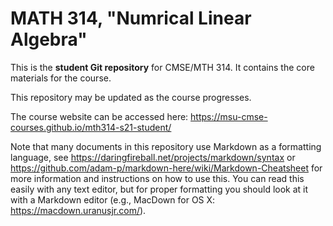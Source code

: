 # MATH 314, "Numrical Linear Algebra"

This is the **student Git repository** for CMSE/MTH 314. It contains the core materials for the course. 

This repository may be updated as the course progresses.

The course website can be accessed here: https://msu-cmse-courses.github.io/mth314-s21-student/

Note that many documents in this repository use Markdown as a formatting language, see https://daringfireball.net/projects/markdown/syntax or https://github.com/adam-p/markdown-here/wiki/Markdown-Cheatsheet for more information and instructions on how to use this. You can read this easily with any text editor, but for proper formatting you should look at it with a Markdown editor (e.g., MacDown for OS X: https://macdown.uranusjr.com/).
